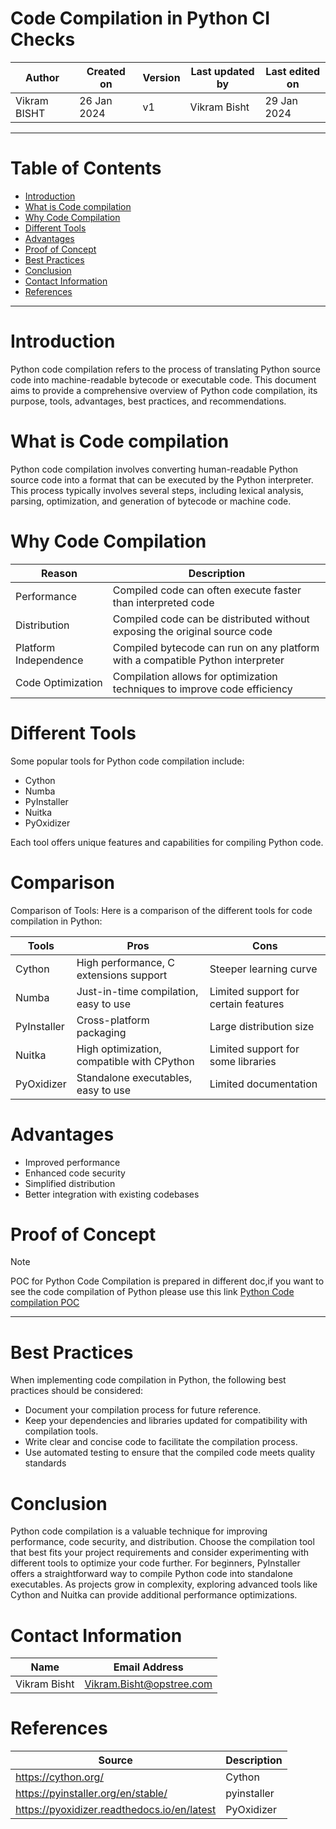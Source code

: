 # Code Compilation in Python CI Checks

|   Author     |  Created on   |  Version   | Last updated by | Last edited on |
| ------------ | --------------| -----------|---------------- |--------------- |
| Vikram BISHT | 26 Jan 2024   |     v1     | Vikram Bisht    | 29 Jan 2024    |

---
# Table of Contents 
+ [Introduction](#introduction)
+ [What is Code compilation](#What-is-Code-compilation)
+ [Why Code Compilation](#Why-Code-Compilation)
+ [Different Tools](#Different-Tools)
+ [Advantages](#Advantages)
+ [Proof of Concept](#Proof-of-Concept)
+ [Best Practices](#Best-Practices)
+ [Conclusion](#conclusion)
+ [Contact Information](#contact-information)
+ [References](#References)
***


# Introduction
Python code compilation refers to the process of translating Python source code into machine-readable bytecode or executable code. This document aims to provide a comprehensive overview of Python code compilation, its purpose, tools, advantages, best practices, and recommendations.

# What is Code compilation

Python code compilation involves converting human-readable Python source code into a format that can be executed by the Python interpreter. This process typically involves several steps, including lexical analysis, parsing, optimization, and generation of bytecode or machine code.


# Why Code Compilation

|  Reason                         |        Description                                                             |
| ---------                       | ------------------------------------------------------------------------------ |
| Performance                     | Compiled code can often execute faster than interpreted code                   |  
| Distribution                    | Compiled code can be distributed without exposing the original source code     |
| Platform Independence           | Compiled bytecode can run on any platform with a compatible Python interpreter |
| Code Optimization               | Compilation allows for optimization techniques to improve code efficiency      |


# Different Tools
Some popular tools for Python code compilation include:

* Cython
* Numba
* PyInstaller
* Nuitka
* PyOxidizer

Each tool offers unique features and capabilities for compiling Python code.

# Comparison

Comparison of Tools: Here is a comparison of the different tools for code compilation in Python:

| Tools                    |        Pros                                                        |          Cons                                     |
| ------------             | -------------------------------------------------------------------| --------------------------------------------------|
| Cython                   | High performance, C extensions support	                            |  Steeper learning curve                           |
| Numba                    | Just-in-time compilation, easy to use                              | 	Limited support for certain features             |
| PyInstaller              | Cross-platform packaging                                           |  Large distribution size                          |
| Nuitka                   | High optimization, compatible with CPython                         |  Limited support for some libraries               |
| PyOxidizer               | Standalone executables, easy to use                                | 	Limited documentation                            |


# Advantages

* Improved performance
* Enhanced code security
* Simplified distribution
* Better integration with existing codebases


# Proof of Concept

> [!NOTE]
> POC for Python  Code Compilation is prepared in different doc,if you want to see the code compilation of Python please use this link [Python Code compilation POC](https://github.com/avengers-p7/Documentation/blob/main/Application_CI/Design/04-%20Python%20CI%20Checks/Python%20Code%20Compilation%20POC%20.md) 
***


# Best Practices

When implementing code compilation in Python, the following best practices should be considered:
* Document your compilation process for future reference.
* Keep your dependencies and libraries updated for compatibility with compilation tools.
* Write clear and concise code to facilitate the compilation process.
* Use automated testing to ensure that the compiled code meets quality standards

# Conclusion

Python code compilation is a valuable technique for improving performance, code security, and distribution. Choose the compilation tool that best fits your project requirements and consider experimenting with different tools to optimize your code further.
For beginners, PyInstaller offers a straightforward way to compile Python code into standalone executables. As projects grow in complexity, exploring advanced tools like Cython and Nuitka can provide additional performance optimizations.


# Contact Information

|  Name                     |        	Email Address           |
| ------------              | --------------------------------|
| Vikram Bisht              |  Vikram.Bisht@opstree.com       |  

# References

|  Source                                                                                 |        Description    |
| ------------                                                                            | ----------------------|
| https://cython.org/                                                                     |       Cython          |  
| https://pyinstaller.org/en/stable/                                                      | pyinstaller           |	
| https://pyoxidizer.readthedocs.io/en/latest                                             | PyOxidizer            |
      


